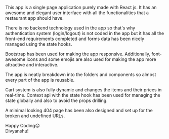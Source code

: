 This app is a single page application purely made with React js. It has an awesome and elegant user interface with all the functionalities that a restaurant app should have.

There is no backend technology used in the app so that's why authentication system (login/logout) is not coded in the app but it has all the front-end requirements completed and forms data has been nicely managed using the state hooks.

Bootstrap has been used for making the app responsive. Additionally, font-awesome icons and some emojis are also used for making the app more attractive and interactive.

The app is neatly breakdown into the folders and components so almost every part of the app is reusable.

Cart system is also fully dynamic and changes the items and their prices in real-time. Context api with the state hook has been used for managing the state globally and also to avoid the props drilling.

A minimal looking 404 page has been also designed and set up for the broken and undefined URLs.

Happy Coding😊 <br />
Divyanshu!
